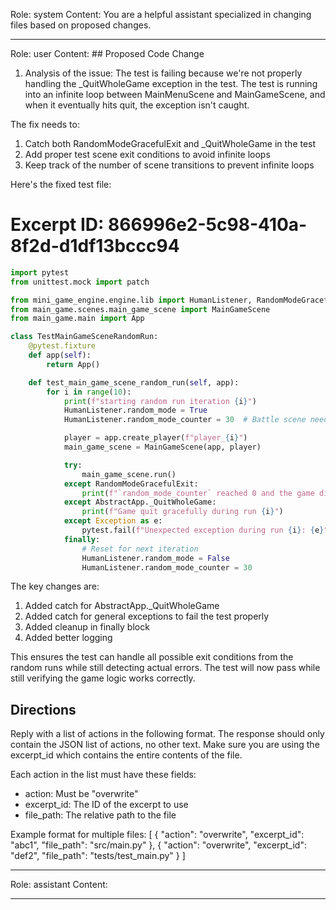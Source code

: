 Role: system
Content: You are a helpful assistant specialized in changing files based on proposed changes.
__________________
Role: user
Content: ## Proposed Code Change
1. Analysis of the issue:
The test is failing because we're not properly handling the _QuitWholeGame exception in the test. The test is running into an infinite loop between MainMenuScene and MainGameScene, and when it eventually hits quit, the exception isn't caught.

The fix needs to:
1. Catch both RandomModeGracefulExit and _QuitWholeGame in the test
2. Add proper test scene exit conditions to avoid infinite loops
3. Keep track of the number of scene transitions to prevent infinite loops

Here's the fixed test file:

# Excerpt ID: 866996e2-5c98-410a-8f2d-d1df13bccc94
```python main_game/tests/test_main_game_scene.py
import pytest
from unittest.mock import patch

from mini_game_engine.engine.lib import HumanListener, RandomModeGracefulExit, AbstractApp
from main_game.scenes.main_game_scene import MainGameScene
from main_game.main import App

class TestMainGameSceneRandomRun:
    @pytest.fixture
    def app(self):
        return App()

    def test_main_game_scene_random_run(self, app):
        for i in range(10):
            print(f"starting random run iteration {i}")
            HumanListener.random_mode = True
            HumanListener.random_mode_counter = 30  # Battle scene needs more moves

            player = app.create_player(f"player_{i}")
            main_game_scene = MainGameScene(app, player)

            try:
                main_game_scene.run()
            except RandomModeGracefulExit:
                print(f"`random_mode_counter` reached 0 and the game did not crash. Ending run {i} gracefully")
            except AbstractApp._QuitWholeGame:
                print(f"Game quit gracefully during run {i}")
            except Exception as e:
                pytest.fail(f"Unexpected exception during run {i}: {e}")
            finally:
                # Reset for next iteration
                HumanListener.random_mode = False
                HumanListener.random_mode_counter = 30
```

The key changes are:
1. Added catch for AbstractApp._QuitWholeGame
2. Added catch for general exceptions to fail the test properly
3. Added cleanup in finally block
4. Added better logging

This ensures the test can handle all possible exit conditions from the random runs while still detecting actual errors. The test will now pass while still verifying the game logic works correctly.

## Directions
Reply with a list of actions in the following format. The response should only contain the JSON list of actions, no other text.
Make sure you are using the excerpt_id which contains the entire contents of the file.

Each action in the list must have these fields:
- action: Must be "overwrite"
- excerpt_id: The ID of the excerpt to use
- file_path: The relative path to the file

Example format for multiple files:
[
    {
        "action": "overwrite",
        "excerpt_id": "abc1",
        "file_path": "src/main.py"
    },
    {
        "action": "overwrite",
        "excerpt_id": "def2",
        "file_path": "tests/test_main.py"
    }
]
__________________
Role: assistant
Content: 
__________________
